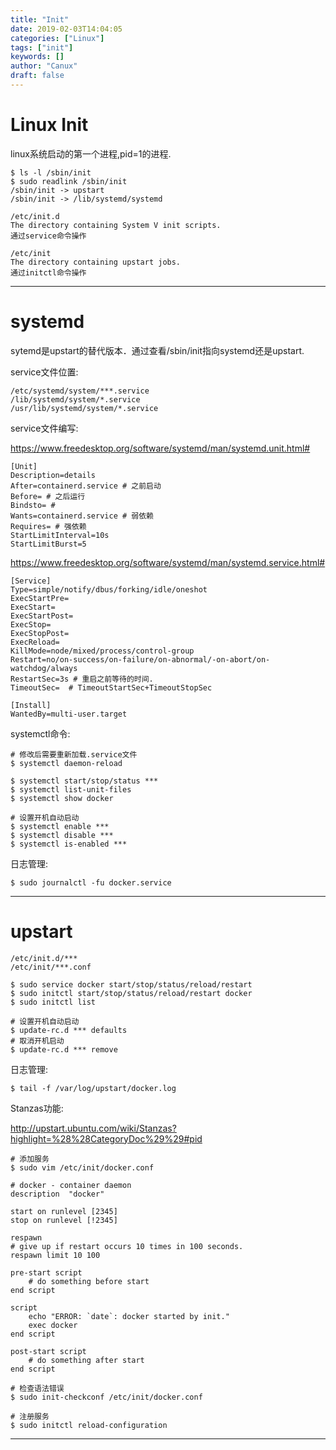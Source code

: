 ```yaml
---
title: "Init"
date: 2019-02-03T14:04:05
categories: ["Linux"]
tags: ["init"]
keywords: []
author: "Canux"
draft: false
---
```


# Linux Init

linux系统启动的第一个进程,pid=1的进程.

    $ ls -l /sbin/init
    $ sudo readlink /sbin/init
    /sbin/init -> upstart
    /sbin/init -> /lib/systemd/systemd

    /etc/init.d
    The directory containing System V init scripts.
    通过service命令操作

    /etc/init
    The directory containing upstart jobs.
    通过initctl命令操作

***

# systemd

sytemd是upstart的替代版本．通过查看/sbin/init指向systemd还是upstart.

service文件位置:

    /etc/systemd/system/***.service
    /lib/systemd/system/*.service
    /usr/lib/systemd/system/*.service

service文件编写:

<https://www.freedesktop.org/software/systemd/man/systemd.unit.html#>

    [Unit]
    Description=details
    After=containerd.service # 之前启动
    Before= # 之后运行
    Bindsto= #
    Wants=containerd.service # 弱依赖
    Requires= # 强依赖
    StartLimitInterval=10s
    StartLimitBurst=5

<https://www.freedesktop.org/software/systemd/man/systemd.service.html#>

    [Service]
    Type=simple/notify/dbus/forking/idle/oneshot
    ExecStartPre=
    ExecStart=
    ExecStartPost=
    ExecStop=
    ExecStopPost=
    ExecReload=
    KillMode=node/mixed/process/control-group
    Restart=no/on-success/on-failure/on-abnormal/-on-abort/on-watchdog/always
    RestartSec=3s # 重启之前等待的时间.
    TimeoutSec=  # TimeoutStartSec+TimeoutStopSec

    [Install]
    WantedBy=multi-user.target

systemctl命令:

    # 修改后需要重新加载.service文件
    $ systemctl daemon-reload

    $ systemctl start/stop/status ***
    $ systemctl list-unit-files
    $ systemctl show docker

    # 设置开机自动启动
    $ systemctl enable ***
    $ systemctl disable ***
    $ systemctl is-enabled ***

日志管理:

    $ sudo journalctl -fu docker.service

***

# upstart

    /etc/init.d/***
    /etc/init/***.conf

    $ sudo service docker start/stop/status/reload/restart
    $ sudo initctl start/stop/status/reload/restart docker
    $ sudo initctl list

    # 设置开机自动启动
    $ update-rc.d *** defaults
    # 取消开机启动
    $ update-rc.d *** remove

日志管理:

    $ tail -f /var/log/upstart/docker.log

Stanzas功能:

<http://upstart.ubuntu.com/wiki/Stanzas?highlight=%28%28CategoryDoc%29%29#pid>

    # 添加服务
    $ sudo vim /etc/init/docker.conf

    # docker - container daemon
    description  "docker"

    start on runlevel [2345]
    stop on runlevel [!2345]

    respawn
    # give up if restart occurs 10 times in 100 seconds.
    respawn limit 10 100

    pre-start script
        # do something before start
    end script

    script
        echo "ERROR: `date`: docker started by init."
        exec docker
    end script

    post-start script
        # do something after start
    end script

    # 检查语法错误
    $ sudo init-checkconf /etc/init/docker.conf

    # 注册服务
    $ sudo initctl reload-configuration

***
